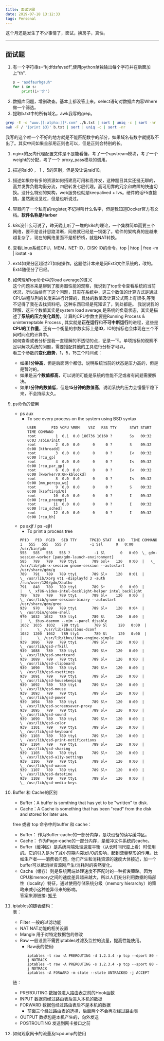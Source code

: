 ```yaml
---
title: 面试记录
date: 2019-07-18 13:12:33
tags: Personal
---
```


这个月还是发生了不少事情了，面试，换房子，真快。

---

## 面试题
1. 有一个字符串s=“kjdfdsfevsdf”,使用python单独输出每个字符并在后面加上"th".
	```python
	s = "asdfaurhgauh"
	for i in s:
		print(i+'th')	
	```
2. 数据库问题，增删改查。基本上都没答上来。select语句对数据库内容Where做一个筛选。
3. 提取b.txt中的所有域名，awk我写的grep。
```bash
grep -E -o "www.[[:alpha:]]*.com" ./b.txt | sort | uniq -c | sort -nr
awk -F / '{print $3}' b.txt | sort | uniq -c | sort -nr
```
我写的这个唯一个不好的地方就是不能匹配数字的部分，如果域名有数字就提取不出了。其实中间如果全部用正则也可以，但是正则会特别的长。
1. nginx的反向代理配置文件是不是能看懂，考了一个upstream模块，考了一个weight的分配，考了一个 proxy_pass模块的调用。
1. 描述Raid0 ， 1 ，5的区别，但是没让说raid10。
2. 描述如果你有多的资源如何搭建高可用和高并发，这种题目其实还挺无聊的，高并发靠负载均衡分流，四层转发七层代理。高可用靠的冗余和故障的快速切换。没什么特别的架构，web服务也就是keepalived + lvs。硬件的话F5直接搞，虽然我没见过，但是也听说过。
3. 容器问了一个私有的register,不记得叫什么名字，但是我知道Docker官方有文档。**软件名称是Harbor**
4. k8s没什么可说了，昨天晚上听了一堆的k8s的理论，一个集群简单而要三个网络，要不是设计思路清晰，网络就已经是一锅粥了。软件的架构真的是越来越复杂了，现在的网络里面不是桥桥桥，就是NAT转换。
5. 查看Linux系统CPU，MEM，NET-IO，DISK-IO的命令。top | htop | free -m | iostat -a
6. ext4如果分区超过2T如何操作。这题估计本来是问Ext3文件系统的，改的。Ext4随便分了已经。
7. 如何理解top命令中的load average的含义   
	这个问题本来是聊到了服务器性能的观察，我说到了top命令查看系统的当前状况，所以后续有了这个问题，其实在系统中，这三个数值的计算方式是通过CPU进程队列的长度来进行计算的，具体的数值及计算公式网上有很多,等我不记得了我在去找资料吧，这种东西已经是死知识了，到处都是。
	我说说我的理解，这三个数值其实是system load average,是系统的负载状态，其实是描述了**系统的压力变化趋势**，计算的CPU参数主要是Running Process & uninterreptable Process , 其实就是**正在运行**和**不可中断运行**的进程，这些是**CPU的工作量**。还有一个衡量的参数实际上是**IO**，IO的指标也会体现在三个不同时间点的计算中。  
	如何查看或者分析是我一直理解的不透彻的点，记录一下。单项指标的观察不足以解决系统的问题，需要搭配其他的工具进行分析才可以。  
	看三个参数的**变化趋势**，1，5，15三个时间点：  
	- 如果**1分钟高**，但是后面两个都低，说明系统当前的状态是压力高的，但是是暂时的。
	- 如果是**三个数值都高**，可以说明可能是系统的性能不足或者有问题需要解决。
	- 如果**1分钟的数值低**，但是**15分钟的数值高**，说明系统的压力会慢慢平稳下来，不会持续太久。
1. ps命令的使用
   - ps aux 
     - To see every process on the system using BSD syntax
		```
		USER       PID %CPU %MEM    VSZ   RSS TTY      STAT START   TIME COMMAND
		root         1  0.1  0.0 186736 10160 ?        Ss   09:32   0:03 /sbin/init
		root         2  0.0  0.0      0     0 ?        S    09:32   0:00 [kthreadd]
		root         3  0.0  0.0      0     0 ?        I<   09:32   0:00 [rcu_gp]
		root         4  0.0  0.0      0     0 ?        I<   09:32   0:00 [rcu_par_gp]
		root         6  0.0  0.0      0     0 ?        I<   09:32   0:00 [kworker/0:0H-kblockd]
		root         8  0.0  0.0      0     0 ?        I<   09:32   0:00 [mm_percpu_wq]
		root         9  0.0  0.0      0     0 ?        S    09:32   0:00 [ksoftirqd/0]
		root        10  0.0  0.0      0     0 ?        I    09:32   0:00 [rcu_preempt]
		root        11  0.0  0.0      0     0 ?        I    09:32   0:00 [rcu_sched]
		root        12  0.0  0.0      0     0 ?        I    09:32   0:00 [rcu_bh]
		```
	- ps axjf / ps -ejH
    	- To print a process tree
		```
		PPID   PID  PGID   SID TTY      TPGID STAT   UID   TIME COMMAND
		1   555   555   555 ?           -1 Ssl      0   0:00 /usr/bin/gdm
		555   585   555   555 ?           -1 Sl       0   0:00  \_ gdm-session-worker [pam/gdm-launch-environment]
		585   789   789   789 tty1       789 Ssl+   120   0:00  |   \_ /usr/lib/gdm-x-session gnome-session --autostart /usr/share/gdm/g
		789   791   789   789 tty1       789 Sl+    120   0:01  |       \_ /usr/lib/Xorg vt1 -displayfd 3 -auth /run/user/120/gdm/Xautho
		791   848   789   789 tty1       789 S+       0   0:00  |       |   \_ xf86-video-intel-backlight-helper intel_backlight
		789   939   789   789 tty1       789 Sl+    120   0:00  |       \_ /usr/lib/gnome-session-binary --autostart /usr/share/gdm/gree
		939   970   789   789 tty1       789 Sl+    120   0:04  |           \_ /usr/bin/gnome-shell
		970  1032  1032   789 tty1       789 Sl     120   0:00  |           |   \_ ibus-daemon --xim --panel disable
		1032  1035  1032   789 tty1       789 Sl     120   0:00  |           |       \_ /usr/lib/ibus/ibus-dconf
		1032  1200  1032   789 tty1       789 Sl     120   0:00  |           |       \_ /usr/lib/ibus/ibus-engine-simple
		939  1086   789   789 tty1       789 Sl+    120   0:00  |           \_ /usr/lib/gsd-rfkill
		939  1088   789   789 tty1       789 Sl+    120   0:00  |           \_ /usr/lib/gsd-smartcard
		939  1089   789   789 tty1       789 Sl+    120   0:00  |           \_ /usr/lib/gsd-clipboard
		939  1090   789   789 tty1       789 Sl+    120   0:00  |           \_ /usr/lib/gsd-xsettings
		939  1091   789   789 tty1       789 Sl+    120   0:00  |           \_ /usr/lib/gsd-housekeeping
		939  1092   789   789 tty1       789 Sl+    120   0:00  |           \_ /usr/lib/gsd-mouse
		939  1093   789   789 tty1       789 Sl+    120   0:00  |           \_ /usr/lib/gsd-power
		939  1094   789   789 tty1       789 Sl+    120   0:00  |           \_ /usr/lib/gsd-screensaver-proxy
		939  1095   789   789 tty1       789 Sl+    120   0:00  |           \_ /usr/lib/gsd-sound
		939  1099   789   789 tty1       789 Sl+    120   0:00  |           \_ /usr/lib/gsd-color
		939  1101   789   789 tty1       789 Sl+    120   0:00  |           \_ /usr/lib/gsd-keyboard
		939  1103   789   789 tty1       789 Sl+    120   0:00  |           \_ /usr/lib/gsd-print-notifications
		939  1104   789   789 tty1       789 Sl+    120   0:00  |           \_ /usr/lib/gsd-sharing
		939  1105   789   789 tty1       789 Sl+    120   0:00  |           \_ /usr/lib/gsd-a11y-settings
		939  1106   789   789 tty1       789 Sl+    120   0:00  |           \_ /usr/lib/gsd-wacom
		939  1107   789   789 tty1       789 Sl+    120   0:00  |           \_ /usr/lib/gsd-datetime
		939  1108   789   789 tty1       789 Sl+    120   0:00  |           \_ /usr/lib/gsd-media-keys
		```

1.  Buffer 和 Cache的区别 
	- Buffer：A buffer is somthing that has yet to be "written" to disk.
	- Cache：A Cache is something that has been "read" from the disk and stored for later use.
	
	free 或者 top 命令中的buffer 和 cache：  
	- Buffer： 作为Buffer-cache的一部分内存，是块设备的读写缓冲区。
	- Cache： 作为Page-cache的一部分内存，是缓冲文件系统的cache。
	- Buffer（缓冲区）是系统两端处理速度平衡（从长时间尺度上看）时使用的。它的引入是为了减小短期内突发I/O的影响，起到流量整形的作用。比如生产者——消费者问题，他们产生和消耗资源的速度大体接近，加一个buffer可以抵消掉资源刚产生/消耗时的突然变化。
	- Cache（缓存）则是系统两端处理速度不匹配时的一种折衷策略。因为CPU和memory之间的速度差异越来越大，所以人们充分利用数据的局部性（locality）特征，通过使用存储系统分级（memory hierarchy）的策略来减小这种差异带来的影响。  
	答案来源链接:
	[知乎](https://www.zhihu.com/question/26190832/answer/32387918)
1. iptables的链表结构：  
	表：   
	- Filter   			一般的过滤功能  
	- NAT  			NAT功能的相关设置  
	- Mangle  			用于对特定数据包的修改  
	- Raw  			一般设置不需要iptables过滤及监控的流量，提高性能使用。  
    	- Raw表的使用:
			```
			iptables -t raw -A PREROUTING -d 1.2.3.4 -p tcp --dport 80 -j NOTRACK
			iptables -t raw -A PREROUTING -s 1.2.3.4 -p tcp --sport 80 -j NOTRACK
			iptables -A FORWARD -m state --state UNTRACKED -j ACCEPT
			```  

	链：  
	- PREROUTING 数据包进入路由表之前的Hook函数  
	- INPUT 数据包经过路由表后进入本机的数据  
	- FORWARD  	数据包经过路由表后不是本机的数据  
    	- 前面三个经过路由表的选择，后面两个不会再次经过路由表
	- OUTPUT 数据包是本机产生的，向外发送
	- POSTROUTING 发送到网卡接口之前
	
2. 如何观察网卡的流量及tcpdump的使用

